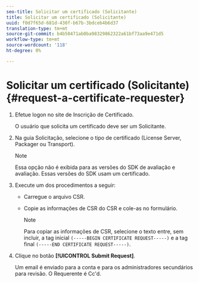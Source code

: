 ```yaml
---
seo-title: Solicitar um certificado (Solicitante)
title: Solicitar um certificado (Solicitante)
uuid: f0d7f65d-681d-430f-b67b-3bdceb4b6d37
translation-type: tm+mt
source-git-commit: b4b50471ab0ba98329862322a61bf73aa9e471d5
workflow-type: tm+mt
source-wordcount: '118'
ht-degree: 0%

---
```



# Solicitar um certificado (Solicitante){#request-a-certificate-requester}

1. Efetue logon no site de Inscrição de Certificado.

   O usuário que solicita um certificado deve ser um Solicitante.

1. Na guia Solicitação, selecione o tipo de certificado (License Server, Packager ou Transport).

   >[!NOTE]
   >
   >Essa opção não é exibida para as versões do SDK de avaliação e avaliação. Essas versões do SDK usam um certificado.

1. Execute um dos procedimentos a seguir:

   * Carregue o arquivo CSR.
   * Copie as informações de CSR do CSR e cole-as no formulário.

      >[!NOTE]
      >
      >Para copiar as informações de CSR, selecione o texto entre, sem incluir, a tag inicial `(-----BEGIN CERTIFICATE REQUEST-----)` e a tag final `(-----END CERTIFICATE REQUEST-----)`.

1. Clique no botão **[!UICONTROL Submit Request]**.

   Um email é enviado para a conta e para os administradores secundários para revisão. O Requerente é Cc&#39;d.


